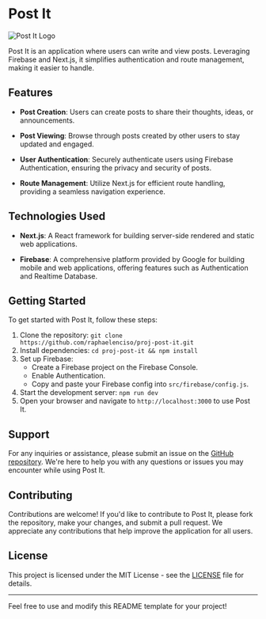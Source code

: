 # Post It

![Post It Logo](https://raphaelenciso.com/_next/static/media/postit_thumbnail.e51ae0c5.png)

Post It is an application where users can write and view posts. Leveraging Firebase and Next.js, it simplifies authentication and route management, making it easier to handle.

## Features

- **Post Creation**: Users can create posts to share their thoughts, ideas, or announcements.
  
- **Post Viewing**: Browse through posts created by other users to stay updated and engaged.
  
- **User Authentication**: Securely authenticate users using Firebase Authentication, ensuring the privacy and security of posts.
  
- **Route Management**: Utilize Next.js for efficient route handling, providing a seamless navigation experience.

## Technologies Used

- **Next.js**: A React framework for building server-side rendered and static web applications.
  
- **Firebase**: A comprehensive platform provided by Google for building mobile and web applications, offering features such as Authentication and Realtime Database.

## Getting Started

To get started with Post It, follow these steps:

1. Clone the repository: `git clone https://github.com/raphaelenciso/proj-post-it.git`
2. Install dependencies: `cd proj-post-it && npm install`
3. Set up Firebase:
   - Create a Firebase project on the Firebase Console.
   - Enable Authentication.
   - Copy and paste your Firebase config into `src/firebase/config.js`.
4. Start the development server: `npm run dev`
5. Open your browser and navigate to `http://localhost:3000` to use Post It.

## Support

For any inquiries or assistance, please submit an issue on the [GitHub repository](https://github.com/raphaelenciso/proj-post-it/issues). We're here to help you with any questions or issues you may encounter while using Post It.

## Contributing

Contributions are welcome! If you'd like to contribute to Post It, please fork the repository, make your changes, and submit a pull request. We appreciate any contributions that help improve the application for all users.

## License

This project is licensed under the MIT License - see the [LICENSE](LICENSE) file for details.

---

Feel free to use and modify this README template for your project!

